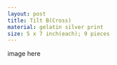```yaml
---
layout: post
title: Tilt B(Cross)
material: gelatin silver print
size: 5 x 7 inch(each); 9 pieces
---
```


image here
